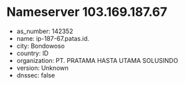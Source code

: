 # Nameserver 103.169.187.67

* as_number: 142352
* name: ip-187-67.patas.id.
* city: Bondowoso
* country: ID
* organization: PT. PRATAMA HASTA UTAMA SOLUSINDO
* version: Unknown
* dnssec: false
